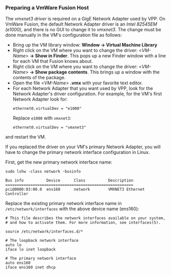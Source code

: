 ### Preparing a VmWare Fusion Host
The *vmxnet3 driver* is required on a GigE Network Adapter used by VPP. On VmWare
Fusion, the default Network Adapter driver is an *Intel 82545EM (e1000)*, and there
is no GUI to change it to *vmxnet3*. The change must be done manually in the VM's
configuration file as follows:

- Bring up the VM library window: **Window -> Virtual Machine Library**
- Right click on the VM where you want to change the driver:
  <*VM-Name*> **-> Show in Finder**. This pops up a new Finder window with a line
  for each VM that Fusion knows about.
- Right click on the VM where you want to change the driver:
  <*VM-Name*> **-> Show package contents**. This brings up a window with the 
  contents of the package.
- Open the file <*VM-Name*> **.vmx** with your favorite text editor.
- For each Network Adapter that you want used by VPP, look for the 
  Network Adapter's driver configuration. For example, for the VM's first
  Network Adapter look for:
  ```
  ethernet0.virtualDev = "e1000"
  ```
  Replace `e1000` with `vmxnet3`:
  ```
  ethernet0.virtualDev = "vmxnet3"
  ```
and restart the VM.

If you replaced the driver on your VM's primary Network Adapter, you will 
have to change the primary network interface configuration in Linux. 

First, get the new primary network interface name:
```
sudo lshw -class network -businfo

Bus info          Device      Class          Description
========================================================
pci@0000:03:00.0  ens160      network        VMXNET3 Ethernet Controller
```
Replace the existing primary network interface name in `/etc/network/interfaces`
with the above device name (ens160):
```
# This file describes the network interfaces available on your system,
# and how to activate them. For more information, see interfaces(5).

source /etc/network/interfaces.d/*

# The loopback network interface
auto lo
iface lo inet loopback

# The primary network interface
auto ens160
iface ens160 inet dhcp